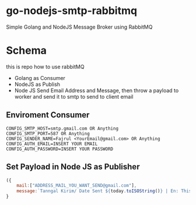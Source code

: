 # go-nodejs-smtp-rabbitmq

Simple Golang and NodeJS Message Broker using RabbitMQ

# Schema
this is repo how to use rabbitMQ
- Golang as Consumer
- NodeJS as Publish
- Node JS Send Email Address and Message, then throw a payload to worker and send it to smtp to send to client email

## Enviroment Consumer
```env
CONFIG_SMTP_HOST=smtp.gmail.com OR Anything
CONFIG_SMTP_PORT=587 OR Anything
CONFIG_SENDER_NAME=Fajrul <YourEmail@gmail.com> OR Anything
CONFIG_AUTH_EMAIL=INSERT YOUR EMAIL
CONFIG_AUTH_PASSWORD=INSERT YOUR PASSWORD
```

## Set Payload in Node JS as Publisher
```js
({
    mail:["ADDRESS_MAIL_YOU_WANT_SEND@gmail.com"],
    message:`Tanngal Kirim/ Date Sent ${today.toISOString()} | En: This Message send auto, Id:Ini Pesan dikirim Secara Otomatis`
}
```
